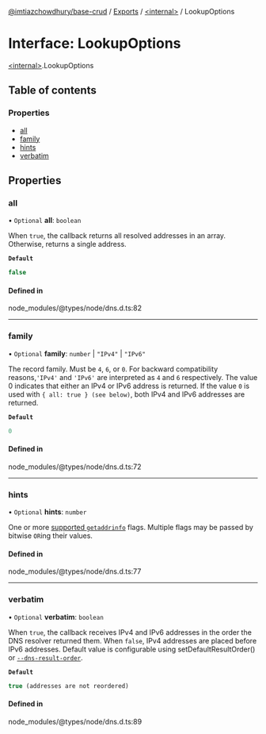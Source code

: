 [@imtiazchowdhury/base-crud](../README.md) / [Exports](../modules.md) / [\<internal\>](../modules/internal_.md) / LookupOptions

# Interface: LookupOptions

[\<internal\>](../modules/internal_.md).LookupOptions

## Table of contents

### Properties

- [all](internal_.LookupOptions.md#all)
- [family](internal_.LookupOptions.md#family)
- [hints](internal_.LookupOptions.md#hints)
- [verbatim](internal_.LookupOptions.md#verbatim)

## Properties

### all

• `Optional` **all**: `boolean`

When `true`, the callback returns all resolved addresses in an array. Otherwise, returns a single address.

**`Default`**

```ts
false
```

#### Defined in

node_modules/@types/node/dns.d.ts:82

___

### family

• `Optional` **family**: `number` \| ``"IPv4"`` \| ``"IPv6"``

The record family. Must be `4`, `6`, or `0`. For backward compatibility reasons,`'IPv4'` and `'IPv6'` are interpreted
as `4` and `6` respectively. The value 0 indicates that either an IPv4 or IPv6 address is returned. If the value `0` is used
with `{ all: true } (see below)`, both IPv4 and IPv6 addresses are returned.

**`Default`**

```ts
0
```

#### Defined in

node_modules/@types/node/dns.d.ts:72

___

### hints

• `Optional` **hints**: `number`

One or more [supported `getaddrinfo`](https://nodejs.org/docs/latest-v20.x/api/dns.html#supported-getaddrinfo-flags) flags. Multiple flags may be
passed by bitwise `OR`ing their values.

#### Defined in

node_modules/@types/node/dns.d.ts:77

___

### verbatim

• `Optional` **verbatim**: `boolean`

When `true`, the callback receives IPv4 and IPv6 addresses in the order the DNS resolver returned them. When `false`, IPv4
addresses are placed before IPv6 addresses. Default value is configurable using setDefaultResultOrder()
or [`--dns-result-order`](https://nodejs.org/docs/latest-v20.x/api/cli.html#--dns-result-orderorder).

**`Default`**

```ts
true (addresses are not reordered)
```

#### Defined in

node_modules/@types/node/dns.d.ts:89
